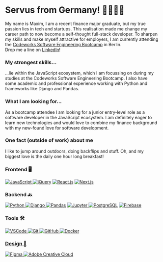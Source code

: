# Servus from Germany! 👋🏽🇩🇪
My name is Maxim, I am a recent finance major graduate, but my true passion lies in tech and startups. This realisation made me change my career path to now become a self-thought full-stack developer. To sharpen my skills and make myself attractive for employers, I am currently attending the <a href="https://codeworks.me/software-engineering-bootcamp/">Codeworks Software Engineering Bootcamp</a> in Berlin.
<br>
Drop me a line on <a href="https://www.linkedin.com/in/maxim-buz-17a2a717b/">LinkedIn</a>!

### My strongest skills...
...lie within the JavaScript ecosystem, which I am focussing on during my studies at the Codeworks Software Engineering Bootcamp. I also have some academic and professional experience working with Python and frameworks like Django and Pandas.

### What I am looking for...
As a bootcamp attendee I am looking for a junior entry-level role as a software developer in the JavaScript ecosystem. I am definitely eager to learn new technologies and would love to combine my finance background with my new-found love for software development.

### One fact (outside of work) about me
I like to jump around outdoors, doing backflips and stuff. Oh, and my biggest love is the daily one hour long breakfast!

### Frontend  🖥
<a href="https://js.org/" target="_blank"> <img src="https://img.shields.io/badge/Javascript-FFD43B?style=for-the-badge&logo=javascript&logoColor=black" alt="JavaScript"/> </a>
<a href="https://jquery.com/" target="_blank"> <img src="https://img.shields.io/badge/jquery-0769AD?style=for-the-badge&logo=jquery&logoColor=white" alt="jQuery"/></a>
 <a href="https://reactjs.org/" target="_blank"> <img src="https://img.shields.io/badge/react-61DAFB?style=for-the-badge&logo=react&logoColor=black" alt="React.js"/></a>
 <a href="https://nextjs.org/" target="_blank"> <img src="https://img.shields.io/badge/next.js-black?style=for-the-badge&logo=next.js&logoColor=white" alt="Next.js"/></a>
<br>
### Backend  🔙
<a href="https://www.python.org" target="_blank"> <img src="https://img.shields.io/badge/Python-3776AB?style=for-the-badge&logo=python&logoColor=white" alt="Python"/> </a>
<a href="https://www.djangoproject.com/" target="_blank"> <img src="https://img.shields.io/badge/Django-092E20?style=for-the-badge&logo=django&logoColor=white" alt="Django"/> </a>
<a href="https://pandas.pydata.org/" target="_blank"> <img src="https://img.shields.io/badge/Pandas-2C2D72?style=for-the-badge&logo=pandas&logoColor=white" alt="Pandas"/></a>
<a href="https://jupyter.org/" target="_blank"> <img src="https://img.shields.io/badge/Jupyter-F37626.svg?&style=for-the-badge&logo=Jupyter&logoColor=white" alt="Jupyter"/> </a>
<a href="https://www.postgresql.org/" target="_blank"> <img src="https://img.shields.io/badge/Postgres-4169E1?style=for-the-badge&logo=postgresql&logoColor=white" alt="PostgreSQL"/></a>
<a href="https://firebase.google.com/" target="_blank"> <img src="https://img.shields.io/badge/Firebase-FFCA28?style=for-the-badge&logo=firebase&logoColor=black" alt="Firebase"/></a>
<br>
### Tools  🛠
<a href="https://git-scm.com/" target="_blank"> <img src="https://img.shields.io/badge/VSCode-007ACC?style=for-the-badge&logo=visualstudiocode&logoColor=white" alt="VSCode"/> </a>
<a href="https://git-scm.com/" target="_blank"> <img src="https://img.shields.io/badge/GIT-E44C30?style=for-the-badge&logo=git&logoColor=white" alt="Git"/> </a>
<a href="https://github.com/" target="_blank"> <img src="https://img.shields.io/badge/GitHub-100000?style=for-the-badge&logo=github&logoColor=white" alt="GitHub"/>
<a href="https://www.docker.com/" target="_blank"> <img src="https://img.shields.io/badge/Docker-002C66?style=for-the-badge&logo=docker&logoColor=white" alt="Docker"/>
<br>
### Design  🎨
<a href="https://www.figma.com/" target="_blank"> <img src="https://img.shields.io/badge/Figma-F24E1E?style=for-the-badge&logo=figma&logoColor=white" alt="Figma"/> </a>
<a href="https://www.adobe.com/de/creativecloud.html" target="_blank"> <img src="https://img.shields.io/badge/Creative%20Cloud-DA1F26?style=for-the-badge&logo=adobecreativecloud&logoColor=white" alt="Adobe Creative Cloud"/> </a>

<!---
MaximBuz/MaximBuz is a ✨ special ✨ repository because its `README.md` (this file) appears on your GitHub profile.
You can click the Preview link to take a look at your changes.
--->
